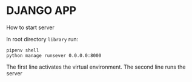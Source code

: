 # DJANGO APP
How to start server

In root directory `library` run:

```
pipenv shell
python manage runsever 0.0.0.0:8000	
```

The first line activates the virtual environment.
The second line runs the server
